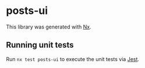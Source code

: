 # posts-ui

This library was generated with [Nx](https://nx.dev).

## Running unit tests

Run `nx test posts-ui` to execute the unit tests via [Jest](https://jestjs.io).
